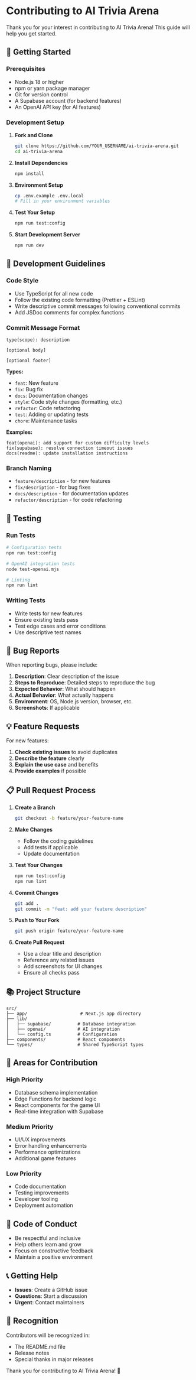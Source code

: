# Contributing to AI Trivia Arena

Thank you for your interest in contributing to AI Trivia Arena! This guide will help you get started.

## 🚀 Getting Started

### Prerequisites
- Node.js 18 or higher
- npm or yarn package manager
- Git for version control
- A Supabase account (for backend features)
- An OpenAI API key (for AI features)

### Development Setup

1. **Fork and Clone**
   ```bash
   git clone https://github.com/YOUR_USERNAME/ai-trivia-arena.git
   cd ai-trivia-arena
   ```

2. **Install Dependencies**
   ```bash
   npm install
   ```

3. **Environment Setup**
   ```bash
   cp .env.example .env.local
   # Fill in your environment variables
   ```

4. **Test Your Setup**
   ```bash
   npm run test:config
   ```

5. **Start Development Server**
   ```bash
   npm run dev
   ```

## 📝 Development Guidelines

### Code Style
- Use TypeScript for all new code
- Follow the existing code formatting (Prettier + ESLint)
- Write descriptive commit messages following conventional commits
- Add JSDoc comments for complex functions

### Commit Message Format
```
type(scope): description

[optional body]

[optional footer]
```

**Types:**
- `feat`: New feature
- `fix`: Bug fix
- `docs`: Documentation changes
- `style`: Code style changes (formatting, etc.)
- `refactor`: Code refactoring
- `test`: Adding or updating tests
- `chore`: Maintenance tasks

**Examples:**
```
feat(openai): add support for custom difficulty levels
fix(supabase): resolve connection timeout issues
docs(readme): update installation instructions
```

### Branch Naming
- `feature/description` - for new features
- `fix/description` - for bug fixes
- `docs/description` - for documentation updates
- `refactor/description` - for code refactoring

## 🧪 Testing

### Run Tests
```bash
# Configuration tests
npm run test:config

# OpenAI integration tests
node test-openai.mjs

# Linting
npm run lint
```

### Writing Tests
- Write tests for new features
- Ensure existing tests pass
- Test edge cases and error conditions
- Use descriptive test names

## 🐛 Bug Reports

When reporting bugs, please include:
1. **Description**: Clear description of the issue
2. **Steps to Reproduce**: Detailed steps to reproduce the bug
3. **Expected Behavior**: What should happen
4. **Actual Behavior**: What actually happens
5. **Environment**: OS, Node.js version, browser, etc.
6. **Screenshots**: If applicable

## 💡 Feature Requests

For new features:
1. **Check existing issues** to avoid duplicates
2. **Describe the feature** clearly
3. **Explain the use case** and benefits
4. **Provide examples** if possible

## 📋 Pull Request Process

1. **Create a Branch**
   ```bash
   git checkout -b feature/your-feature-name
   ```

2. **Make Changes**
   - Follow the coding guidelines
   - Add tests if applicable
   - Update documentation

3. **Test Your Changes**
   ```bash
   npm run test:config
   npm run lint
   ```

4. **Commit Changes**
   ```bash
   git add .
   git commit -m "feat: add your feature description"
   ```

5. **Push to Your Fork**
   ```bash
   git push origin feature/your-feature-name
   ```

6. **Create Pull Request**
   - Use a clear title and description
   - Reference any related issues
   - Add screenshots for UI changes
   - Ensure all checks pass

## 📚 Project Structure

```
src/
├── app/                    # Next.js app directory
├── lib/
│   ├── supabase/          # Database integration
│   ├── openai/            # AI integration
│   └── config.ts          # Configuration
├── components/            # React components
└── types/                 # Shared TypeScript types
```

## 🎯 Areas for Contribution

### High Priority
- Database schema implementation
- Edge Functions for backend logic
- React components for the game UI
- Real-time integration with Supabase

### Medium Priority
- UI/UX improvements
- Error handling enhancements
- Performance optimizations
- Additional game features

### Low Priority
- Code documentation
- Testing improvements
- Developer tooling
- Deployment automation

## 🤝 Code of Conduct

- Be respectful and inclusive
- Help others learn and grow
- Focus on constructive feedback
- Maintain a positive environment

## 📞 Getting Help

- **Issues**: Create a GitHub issue
- **Questions**: Start a discussion
- **Urgent**: Contact maintainers

## 🎉 Recognition

Contributors will be recognized in:
- The README.md file
- Release notes
- Special thanks in major releases

Thank you for contributing to AI Trivia Arena! 🎯
